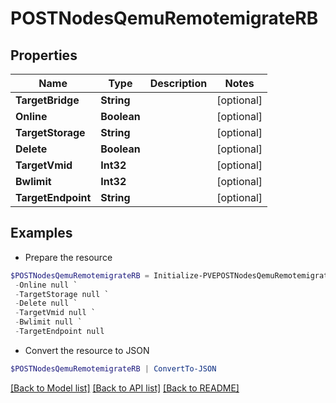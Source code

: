 # POSTNodesQemuRemotemigrateRB
## Properties

Name | Type | Description | Notes
------------ | ------------- | ------------- | -------------
**TargetBridge** | **String** |  | [optional] 
**Online** | **Boolean** |  | [optional] 
**TargetStorage** | **String** |  | [optional] 
**Delete** | **Boolean** |  | [optional] 
**TargetVmid** | **Int32** |  | [optional] 
**Bwlimit** | **Int32** |  | [optional] 
**TargetEndpoint** | **String** |  | [optional] 

## Examples

- Prepare the resource
```powershell
$POSTNodesQemuRemotemigrateRB = Initialize-PVEPOSTNodesQemuRemotemigrateRB  -TargetBridge null `
 -Online null `
 -TargetStorage null `
 -Delete null `
 -TargetVmid null `
 -Bwlimit null `
 -TargetEndpoint null
```

- Convert the resource to JSON
```powershell
$POSTNodesQemuRemotemigrateRB | ConvertTo-JSON
```

[[Back to Model list]](../README.md#documentation-for-models) [[Back to API list]](../README.md#documentation-for-api-endpoints) [[Back to README]](../README.md)

